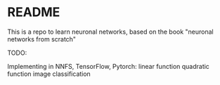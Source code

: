 # README

This is a repo to learn neuronal networks, based on the book "neuronal networks from scratch"


TODO:

Implementing in NNFS, TensorFlow, Pytorch:
    linear function
    quadratic function
    image classification
